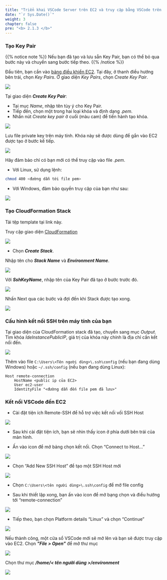 ```yaml
---
title: "Triển khai VSCode Server trên EC2 và truy cập bằng VSCode trên máy của bạn"
date: "`r Sys.Date()`"
weight: 3
chapter: false
pre: "<b> 2.1.3 </b>"
---
```


### **Tạo Key Pair**
{{% notice note %}}
Nếu bạn đã tạo và lưu sẵn Key Pair, bạn có thể bỏ qua bước này và chuyển sang bước tiếp theo.
{{% /notice %}}

Đầu tiên, bạn cần vào [bảng điều khiển EC2](console.aws.amazon.com/ec2/home). Tại đây, ở thanh điều hướng bên trái, chọn _Key Pairs_. Ở giao diện _Key Pairs_, chọn _Create Key Pair_.

![](../../../../../../images/2/1/3/001.jpg)

Tại giao diện **_Create Key Pair_**:
- Tại mục _Name_, nhập tên tùy ý cho Key Pair.
- Tiếp đến, chọn một trong hai loại khóa và định dạng _.pem_.
- Nhấn nút _Create key pair_ ở cuối (màu cam) để tiến hành tạo khóa.

![](../../../../../../images/2/1/3/002.jpg?width=50pc)

Lưu file private key trên máy tính. Khóa này sẽ được dùng để gắn vào EC2 được tạo ở bước kế tiếp.

![](../../../../../../images/2/1/3/003.jpg?width=50pc)

Hãy đảm bảo chỉ có bạn mới có thể truy cập vào file _.pem_.

- Với Linux, sử dụng lệnh:
```bash
chmod 400 <đường dẫn tới file pem>
```

- Với Windows, đảm bảo quyền truy cập của bạn như sau:

![](../../../../../../images/2/1/3/004.jpg?width=50pc)

### **Tạo CloudFormation Stack**
Tải tệp template tại link này.

Truy cập giao diện [CloudFormation](console.aws.amazon.com/cloudformation/home)

![](../../../../../../images/2/1/3/010.jpg)

- Chọn **_Create Stack_**.

Nhập tên cho **_Stack Name_** và **_Environment Name_**.

![](../../../../../../images/2/1/3/011.jpg?width=70pc)

Với **_SshKeyName_**, nhập tên của Key Pair đã tạo ở bước trước đó.

![](../../../../../../images/2/1/3/009.jpg?width=70pc)

Nhấn Next qua các bước và đợi đến khi Stack được tạo xong.

![](../../../../../../images/2/1/3/008.jpg?width=50pc)

### **Cấu hình kết nối SSH trên máy tính của bạn**
Tại giao diện của CloudFormation stack đã tạo, chuyển sang mục _Output_. Tìm khóa _IdeInstancePublicIP_, giá trị của khóa này chính là địa chỉ cần kết nối đến.

![](../../../../../../images/2/1/3/007.jpg?width=70pc)

Thêm vào file `C:\Users\<Tên người dùng>\.ssh\config` (nếu bạn đang dùng Windows) hoặc `~/.ssh/config` (nếu bạn đang dùng Linux):

```
Host remote-connection
    HostName <public ip của EC2>
    User ec2-user
    IdentityFile "<đường dẫn đến file pem đã lưu>"
```

### **Kết nối VSCode đến EC2**
- Cài đặt tiện ích Remote-SSH để hỗ trợ việc kết nối vối SSH Host

![](../../../../../../images/2/1/3/014.png)

- Sau khi cài đặt tiện ích, bạn sẽ nhìn thấy icon ở phía dưới bên trái của màn hình.

- Ấn vào icon để mở bảng chọn kết nối. Chọn “Connect to Host…”

![](../../../../../../images/2/1/3/015.png)

- Chọn “Add New SSH Host” để tạo một SSH Host mới

![](../../../../../../images/2/1/3/016.png)

- Chọn `C:\Users\<tên người dùng>\.ssh\config` để mở file config 

- Sau khi thiết lập xong, bạn ấn vào icon để mở bạng chọn và điều hướng tới “remote-connection”

![](../../../../../../images/2/1/3/017.png)

- Tiếp theo, bạn chọn Platform details “Linux” và chọn “Continue”

![](../../../../../../images/2/1/3/018.png)

Nếu thành công, một cửa sổ VSCode mới sẽ mở lên và bạn sẽ được truy cập vào EC2. Chọn **_"File > Open"_** để mở thư mục

![](../../../../../../images/2/1/3/019.jpg?width=50pc)

Chọn thư mục _**/home/\< tên người dùng \>/environment**_

![](../../../../../../images/2/1/3/020.jpg?width=50pc)